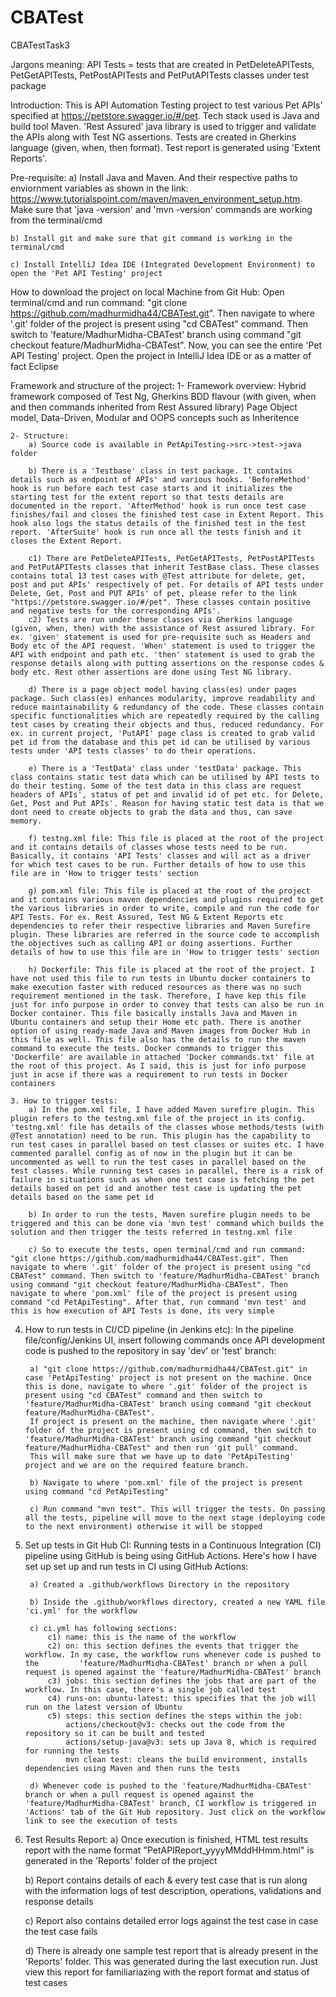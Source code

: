 # CBATest
CBATestTask3

Jargons meaning:
    API Tests = tests that are created in PetDeleteAPITests, PetGetAPITests, PetPostAPITests and PetPutAPITests classes under test package

Introduction:
    This is API Automation Testing project to test various Pet APIs' specified at https://petstore.swagger.io/#/pet. Tech stack used is Java and build tool Maven. 'Rest Assured' java library is used to trigger and validate the APIs along with Test NG assertions. Tests are created in Gherkins language (given, when, then format). Test report is generated using 'Extent Reports'.

Pre-requisite:
    a) Install Java and Maven. And their respective paths to enviornment variables as shown in the link: https://www.tutorialspoint.com/maven/maven_environment_setup.htm. Make sure that 'java -version' and 'mvn -version' commands are working from the terminal/cmd

    b) Install git and make sure that git command is working in the terminal/cmd

    c) Install IntelliJ Idea IDE (Integrated Development Environment) to open the 'Pet API Testing' project

How to download the project on local Machine from Git Hub:
    Open terminal/cmd and run command: "git clone https://github.com/madhurmidha44/CBATest.git". Then navigate to where '.git' folder of the project is present using "cd CBATest" command. Then switch to 'feature/MadhurMidha-CBATest' branch using command "git checkout feature/MadhurMidha-CBATest".
    Now, you can see the entire 'Pet API Testing' project. Open the project in IntelliJ Idea IDE or as a matter of fact Eclipse

Framework and structure of the project:
    1-  Framework overview: 
        Hybrid framework composed of Test Ng, Gherkins BDD flavour (with given, when and then commands inherited from Rest Assured library) Page Object model, Data-Driven, Modular and OOPS concepts such as Inheritence

    2- Structure:
        a) Source code is available in PetApiTesting->src->test->java folder

        b) There is a 'Testbase' class in test package. It contains details such as endpoint of APIs' and various hooks. 'BeforeMethod' hook is run before each test case starts and it initializes the starting test for the extent report so that tests details are documented in the report. 'AfterMethod' hook is run once test case finishes/fail and closes the finished test case in Extent Report. This hook also logs the status details of the finished test in the test report. 'AfterSuite' hook is run once all the tests finish and it closes the Extent Report.

        c1) There are PetDeleteAPITests, PetGetAPITests, PetPostAPITests and PetPutAPITests classes that inherit TestBase class. These classes contains total 13 test cases with @Test attribute for delete, get, post and put APIs' respectively of pet. For details of API tests under Delete, Get, Post and PUT APIs' of pet, please refer to the link "https://petstore.swagger.io/#/pet". These classes contain positive and negative tests for the corresponding APIs'.
        c2) Tests are run under these classes via Gherkins language (given, when, then) with the assistance of Rest assured library. For ex. 'given' statement is used for pre-requisite such as Headers and Body etc of the API request. 'When' statement is used to trigger the API with endpoint and path etc. 'then' statement is used to grab the response details along with putting assertions on the response codes & body etc. Rest other assertions are done using Test NG library. 

        d) There is a page object model having class(es) under pages package. Such class(es) enhances modularity, improve readability and reduce maintainability & redundancy of the code. These classes contain specific functionalities which are repeatedly required by the calling test cases by creating their objects and thus, reduced redundancy. For ex. in current project, 'PutAPI' page class is created to grab valid pet id from the database and this pet id can be utilised by various tests under 'API tests classes' to do their operations.

        e) There is a 'TestData' class under 'testData' package. This class contains static test data which can be utilised by API tests to do their testing. Some of the test data in this class are request headers of APIs', status of pet and invalid id of pet etc. for Delete, Get, Post and Put APIs'. Reason for having static test data is that we dont need to create objects to grab the data and thus, can save memory. 

        f) testng.xml file: This file is placed at the root of the project and it contains details of classes whose tests need to be run. Basically, it contains 'API Tests' classes and will act as a driver for which test cases to be run. Further details of how to use this file are in 'How to trigger tests' section

        g) pom.xml file: This file is placed at the root of the project and it contains various maven dependencies and plugins required to get the various libraries in order to write, compile and run the code for API Tests. For ex. Rest Assured, Test NG & Extent Reports etc dependencies to refer their respective libraries and Maven Surefire plugin. These libraries are referred in the source code to accomplish the objectives such as calling API or doing assertions. Further details of how to use this file are in 'How to trigger tests' section

        h) Dockerfile: This file is placed at the root of the project. I have not used this file to run tests in Ubuntu docker containers to make execution faster with reduced resources as there was no such requirement mentioned in the task. Therefore, I have kep this file just for info purpose in order to convey that tests can also be run in Docker container. This file basically installs Java and Maven in Ubuntu containers and setup their Home etc path. There is another option of using ready-made Java and Maven images from Docker Hub in this file as well. This file also has the details to run the maven command to execute the tests. Docker commands to trigger this 'Dockerfile' are available in attached 'Docker commands.txt' file at the root of this project. As I said, this is just for info purpose just in acse if there was a requirement to run tests in Docker containers

    3. How to trigger tests:
        a) In the pom.xml file, I have added Maven surefire plugin. This plugin refers to the testng.xml file of the project in its config. 'testng.xml' file has details of the classes whose methods/tests (with @Test annotation) need to be run. This plugin has the capability to run test cases in parallel based on test classes or suites etc. I have commented parallel config as of now in the plugin but it can be uncommented as well to run the test cases in parallel based on the test classes. While running test cases in parallel, there is a risk of failure in situations such as when one test case is fetching the pet details based on pet id and another test case is updating the pet details based on the same pet id

        b) In order to run the tests, Maven surefire plugin needs to be triggered and this can be done via 'mvn test' command which builds the solution and then trigger the tests referred in testng.xml file

        c) So to execute the tests, open terminal/cmd and run command: "git clone https://github.com/madhurmidha44/CBATest.git". Then navigate to where '.git' folder of the project is present using "cd CBATest" command. Then switch to 'feature/MadhurMidha-CBATest' branch using command "git checkout feature/MadhurMidha-CBATest". Then navigate to where 'pom.xml' file of the project is present using command "cd PetApiTesting". After that, run command 'mvn test' and this is how execution of API Tests is done, its very simple

4. How to run tests in CI/CD pipeline (in Jenkins etc):
    In the pipeline file/config/Jenkins UI, insert following commands once API development code is pushed to the repository in say 'dev' or 'test' branch: 

        a) "git clone https://github.com/madhurmidha44/CBATest.git" in case 'PetApiTesting' project is not present on the machine. Once this is done, navigate to where '.git' folder of the project is present using "cd CBATest" command and then switch to 'feature/MadhurMidha-CBATest' branch using command "git checkout feature/MadhurMidha-CBATest". 
        If project is present on the machine, then navigate where '.git' folder of the project is present using cd command, then switch to 'feature/MadhurMidha-CBATest' branch using command "git checkout feature/MadhurMidha-CBATest" and then run 'git pull' command. 
        This will make sure that we have up to date 'PetApiTesting' project and we are on the required feature branch.

        b) Navigate to where 'pom.xml' file of the project is present using command "cd PetApiTesting"

        c) Run command "mvn test". This will trigger the tests. On passing all the tests, pipeline will move to the next stage (deploying code to the next environment) otherwise it will be stopped

5. Set up tests in Git Hub CI:
    Running tests in a Continuous Integration (CI) pipeline using GitHub is being using GitHub Actions. Here's how I have set up set up and run tests in CI using GitHub Actions:

        a) Created a .github/workflows Directory in the repository

        b) Inside the .github/workflows directory, created a new YAML file 'ci.yml' for the workflow

        c) ci.yml has following sections:
            c1) name: this is the name of the workflow
            c2) on: this section defines the events that trigger the workflow. In my case, the workflow runs whenever code is pushed to the         'feature/MadhurMidha-CBATest' branch or when a pull request is opened against the 'feature/MadhurMidha-CBATest' branch
            c3) jobs: this section defines the jobs that are part of the workflow. In this case, there's a single job called test
            c4) runs-on: ubuntu-latest: this specifies that the job will run on the latest version of Ubuntu
            c5) steps: this section defines the steps within the job:
                actions/checkout@v3: checks out the code from the repository so it can be built and tested
                actions/setup-java@v3: sets up Java 8, which is required for running the tests
                mvn clean test: cleans the build environment, installs dependencies using Maven and then runs the tests

        d) Whenever code is pushed to the 'feature/MadhurMidha-CBATest' branch or when a pull request is opened against the 'feature/MadhurMidha-CBATest' branch, CI workflow is triggered in 'Actions' tab of the Git Hub repository. Just click on the workflow link to see the execution of tests

6. Test Results Report:
    a) Once execution is finished, HTML test results report with the name format "PetAPIReport_yyyyMMddHHmm.html" is generated in the 'Reports' folder of the project

    b) Report contains details of each & every test case that is run along with the information logs of test description, operations, validations and response details

    c) Report also contains detailed error logs against the test case in case the test case fails

    d) There is already one sample test report that is already present in the 'Reports' folder. This was generated during the last execution run. Just view this report for familiariazing with the report format and status of test cases


